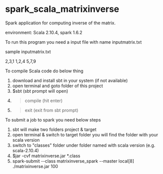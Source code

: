 # spark_scala_matrixinverse
Spark application for computing inverse of the matrix.

environment: Scala 2.10.4, spark 1.6.2

To run this program you need a input file with name inputmatrix.txt

sample inputmatrix.txt

2,3,1
1,2,4
5,7,9

To compile Scala code do below thing

1. download and install sbt in your system (if not available)
2. open terminal and goto folder of this project
3. $sbt (sbt prompt will open)
4. >compile (hit enter)
5. >exit (exit from sbt prompt)

To submit a job to spark you need below steps

1. sbt will make two folders project & target
2. open terminal & switch to target folder you will find the folder with your scala version
3. switch to "classes" folder under folder named with scala version (e.g. scala-2.10.4)
4. $jar -cvf matrixinverse.jar *.class
5. spark-submit --class matrixinverse_spark --master local[8] ./matrixinverse.jar 100

